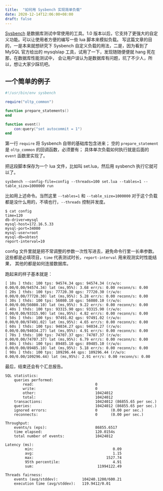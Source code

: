 ```yaml
---
title:  "如何用 Sysbench 实现简单负载"
date: 2020-12-14T12:06:00+08:00
draft: false 
---
```


[Sysbench](https://github.com/akopytov/sysbench) 是数据库测试中常使用的工具。1.0 版本以后，它支持了更强大的自定义功能。可以让使用者方便的编写一些 lua 脚本来模拟负载。
写这篇文章的目的，一是本来就想研究下 Sysbench 自定义负载的用法，二是，因为看到了 MySQL 官方给出的 mysqlslap 工具，试用了一下，发现随随便便就 hang 死在那，在数据库性能测试中，
会让用户误认为是数据库有问题，坑了不少人，所以，想让大家少踩坑吧。

## 一个简单的例子

```lua
#!/usr/bin/env sysbench

require("oltp_common")

function prepare_statements()
end

function event()
    con:query("set autocommit = 1")
end
```

第一行 `require` 将 Sysbench 自带的基础库包含进来；
空的 `prepare_statement` 是 `oltp_common` 的回调函数，必须要有；
具体单次负载如何执行就是后面的 `event` 函数里实现了。

把这段脚本保存为一个 lua 文件，比如叫 set.lua，然后用 sysbench 执行它就可以了。

```shell
sysbench --config-file=config --threads=100 set.lua --tables=1 --table_size=1000000 run
```

比如用上述命令。当然这里 `--tables=1` 和 `--table_size=1000000` 对于这个负载都是没什么用的，不填也行，`--threads` 控制并发度。

```shell
$ cat config
time=120
db-driver=mysql
mysql-host=172.16.5.33
mysql-port=34000
mysql-user=root
mysql-db=sbtest
report-interval=10
```

config 文件里就是把不常调整的参数一次性写进去，避免命令行里一长串参数。这些都是必填项目，`time` 代表测试时长，`report-interval` 用来观测实时性能结果，
其他的都是如何连接数据库。

跑起来的样子基本就是：

```text
[ 10s ] thds: 100 tps: 94574.34 qps: 94574.34 (r/w/o: 0.00/0.00/94574.34) lat (ms,95%): 3.68 err/s: 0.00 reconn/s: 0.00
[ 20s ] thds: 100 tps: 77720.30 qps: 77720.30 (r/w/o: 0.00/0.00/77720.30) lat (ms,95%): 5.28 err/s: 0.00 reconn/s: 0.00
[ 30s ] thds: 100 tps: 56080.10 qps: 56080.10 (r/w/o: 0.00/0.00/56080.10) lat (ms,95%): 9.22 err/s: 0.00 reconn/s: 0.00
[ 40s ] thds: 100 tps: 93315.90 qps: 93315.90 (r/w/o: 0.00/0.00/93315.90) lat (ms,95%): 4.82 err/s: 0.00 reconn/s: 0.00
[ 50s ] thds: 100 tps: 97491.02 qps: 97491.02 (r/w/o: 0.00/0.00/97491.02) lat (ms,95%): 4.65 err/s: 0.00 reconn/s: 0.00
[ 60s ] thds: 100 tps: 94034.27 qps: 94034.27 (r/w/o: 0.00/0.00/94034.27) lat (ms,95%): 4.91 err/s: 0.00 reconn/s: 0.00
[ 70s ] thds: 100 tps: 74707.37 qps: 74707.37 (r/w/o: 0.00/0.00/74707.37) lat (ms,95%): 6.79 err/s: 0.00 reconn/s: 0.00
[ 80s ] thds: 100 tps: 89485.10 qps: 89485.10 (r/w/o: 0.00/0.00/89485.10) lat (ms,95%): 5.18 err/s: 0.00 reconn/s: 0.00
[ 90s ] thds: 100 tps: 109296.44 qps: 109296.44 (r/w/o: 0.00/0.00/109296.44) lat (ms,95%): 2.91 err/s: 0.00 reconn/s: 0.00
```

最后，结束还会有个汇总报告。

```text
SQL statistics:
    queries performed:
        read:                            0
        write:                           0
        other:                           10424012
        total:                           10424012
    transactions:                        10424012 (86855.65 per sec.)
    queries:                             10424012 (86855.65 per sec.)
    ignored errors:                      0      (0.00 per sec.)
    reconnects:                          0      (0.00 per sec.)

Throughput:
    events/s (eps):                      86855.6517
    time elapsed:                        120.0154s
    total number of events:              10424012

Latency (ms):
         min:                                    0.09
         avg:                                    1.15
         max:                                 1527.74
         95th percentile:                        4.91
         sum:                             11994122.49

Threads fairness:
    events (avg/stddev):           104240.1200/600.21
    execution time (avg/stddev):   119.9412/0.01
```
